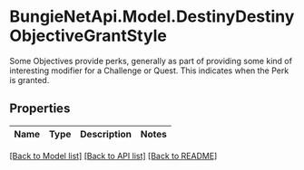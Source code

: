 # BungieNetApi.Model.DestinyDestinyObjectiveGrantStyle
Some Objectives provide perks, generally as part of providing some kind of interesting modifier for a Challenge or Quest. This indicates when the Perk is granted.
## Properties

Name | Type | Description | Notes
------------ | ------------- | ------------- | -------------

[[Back to Model list]](../README.md#documentation-for-models) [[Back to API list]](../README.md#documentation-for-api-endpoints) [[Back to README]](../README.md)

